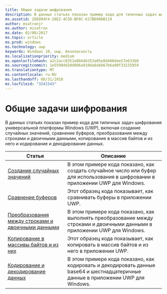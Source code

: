 ```yaml
---
title: Общие задачи шифрования
description: В данных статьях показан пример кода для типичных задач шифрования универсальной платформы Windows (UWP), включая создание случайных значений, сравнение буферов, преобразования между строками и двоичными данными, копирование в массив байтов и из него и кодирование и декодирование данных.
ms.assetid: 2DE094F4-28E2-4C5D-BF8C-617BD90AB119
author: msatranjr
ms.author: misatran
ms.date: 02/08/2017
ms.topic: article
ms.prod: windows
ms.technology: uwp
keywords: Windows 10, uwp, безопасность
ms.localizationpriority: medium
ms.openlocfilehash: a2c2acc8351e8b646353a05e8d408dee57e633b0
ms.sourcegitcommit: 1e5590dd10d606a910da6deb67b6a98f33235959
ms.translationtype: MT
ms.contentlocale: ru-RU
ms.lasthandoff: 08/31/2018
ms.locfileid: "3241543"
---
```

# <a name="common-cryptography-tasks"></a>Общие задачи шифрования

В данных статьях показан пример кода для типичных задач шифрования универсальной платформы Windows (UWP), включая создание случайных значений, сравнение буферов, преобразования между строками и двоичными данными, копирование в массив байтов и из него и кодирование и декодирование данных.

| Статья                                                                                 | Описание                                                                                            |
|---------------------------------------------------------------------------------------|--------------------------------------------------------------------------------------------------------|
| [Создание случайных значений](create-random-numbers.md)                                     | В этом примере кода показано, как создать случайное число или буфер для использования в шифровании в приложении UWP для Windows. |
| [Сравнение буферов](compare-buffers.md)                                                 | Этот образец кода показывает, как сравнивать буферы в приложении UWP.                                          |
| [Преобразования между строками и двоичными данными](convert-between-strings-and-binary-data.md) | В этом примере кода показано, как выполнять преобразование между строками и двоичными данными в приложении UWP для Windows.                  |
| [Копирование в массивы байтов и из них](copy-to-and-from-byte-arrays.md)                       | Этот образец кода показывает, как копировать в массив байтов и из него в приложении UWP.                             |
| [Кодирование и декодирование данных](encode-and-decode-data.md)                                   | В этом примере кода показано, как кодировать и декодировать данные base64 и шестнадцатеричные данные в приложении UWP для Windows.            |

